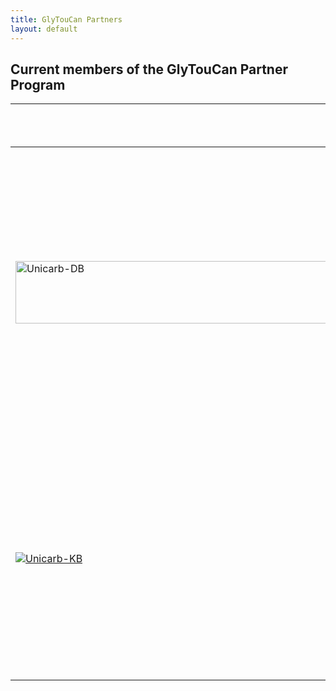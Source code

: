 ```yaml
---
title: GlyTouCan Partners
layout: default
---
```

## Current members of the GlyTouCan Partner Program

Member  | About | Sponsored/<br>Supported by 
-------- | --- | ------- 
<a href="http://unicarb-db.expasy.org/"> <img src="http://glytoucan.github.io/images/Partner/partner-unicarbdb.png" title="Unicarb-DB" width="1800" height="100"> </a>  | In the endeavour to make glycomics a part of mainstream life science research, we believe that it is important to assemble glycan structure databases together with the experimental attributes this data has generated. See more [details](http://unicarb-db.expasy.org/about#sthash.lggrU6W7.dpuf) | [NECTAR](http://www.nectar.org.au/) - [ANDS](http://www.ands.org.au/) - [STINT](http://www.stint.se/) - [SIB ExPASy](http://www.expasy.org/) - [GGE](http://glycogastromics.biomedtrain.eu/cms/)
[![Unicarb-KB](http://glytoucan.github.io/images/Partner/partner-unicarbkb.png)](http://www.unicarbkb.org/) | UniCarbKB is an initiative that aims to promote the creation of an online information storage and search platform for glycomics and glycobiology research. (Taken from the main site.) Other [details](https://academic.oup.com/nar/article/42/D1/D215/1052197/UniCarbKB-building-a-knowledge-platform-for) | [NECTAR](http://www.nectar.org.au/) - [ANDS](http://www.ands.org.au/) - [STINT](http://www.stint.se/) - [SIB ExPASy](http://www.expasy.org/)
